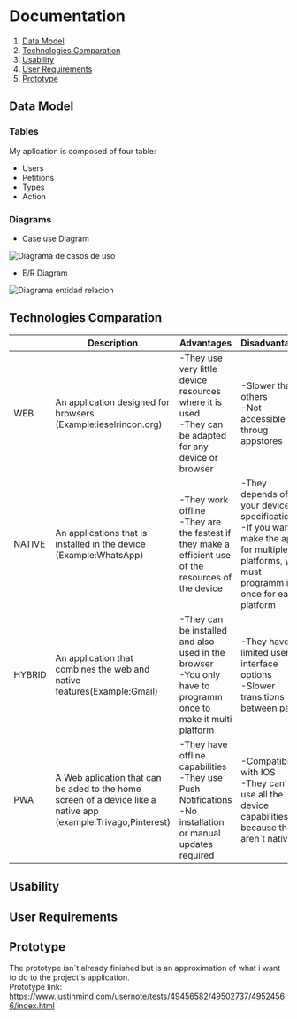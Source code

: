 # Documentation
1. [Data Model](#data-model)
2. [Technologies Comparation](#technologies-comparation)
3. [Usability](#usability)
4. [User Requirements](#user-requirements)
5. [Prototype](#prototype)
## Data Model
### Tables
My aplication is composed of four table:
* Users
* Petitions
* Types
* Action
### Diagrams
* Case use Diagram

![Diagrama de casos de uso](https://github.com/KiraGONW/Proyecto_1-Ev_Enlaza/blob/master/docImg/CasosDeUso.PNG)
* E/R Diagram

![Diagrama entidad relacion](https://github.com/KiraGONW/Proyecto_1-Ev_Enlaza/blob/master/docImg/ER.PNG)
## Technologies Comparation
|   |Description|Advantages| Disadvantages |
|----|---------|------------------ | ------------------|
|WEB|An application designed for browsers (Example:ieselrincon.org)|-They use very little device resources where it is used<br/>-They can be adapted for any device or browser | -Slower than others<br/> -Not accessible throug appstores | 
|NATIVE|An applications that is installed in the device (Example:WhatsApp)|-They work offline<br/>-They are the fastest if they make a efficient use of the resources of the device |-They depends of your device specifications<br/>-If you want to make the app for multiple platforms, you must programm it once for each platform |
|HYBRID|An application that combines the web and native features(Example:Gmail)|-They can be installed and also used in the browser<br/>-You only have to programm once to make it multi platform|-They have a limited user interface options<br/>-Slower transitions between pages |
|PWA|A Web aplication that can be aded to the home screen of a device like a native app (example:Trivago,Pinterest)|-They have offline capabilities<br/>-They use Push Notifications<br/>-No installation or manual updates required |-Compatibility with IOS<br/>-They can´t use all the device capabilities because they aren´t native |
## Usability
## User Requirements
## Prototype
The prototype isn´t already finished but is an approximation of what i want to do to the project´s application.<br/>
Prototype link: https://www.justinmind.com/usernote/tests/49456582/49502737/49524566/index.html
